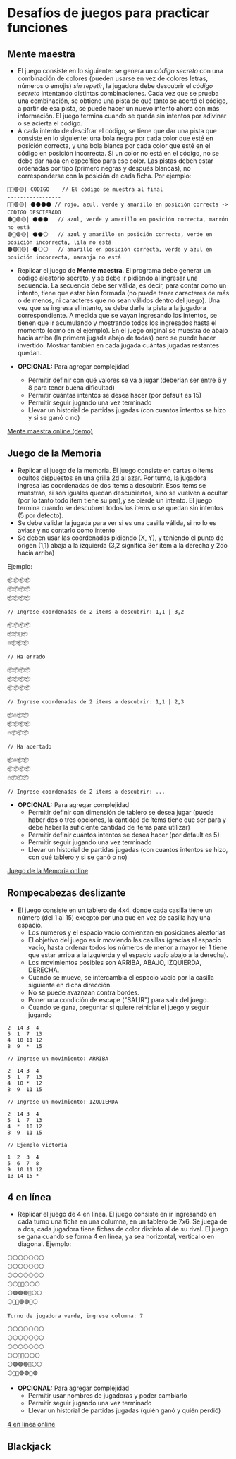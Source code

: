 # Desafíos de juegos para practicar funciones

## Mente maestra

- El juego consiste en lo siguiente: se genera un *código secreto* con una combinación de colores (pueden usarse en vez de colores letras, números o emojis) _sin repetir_, la jugadora debe descubrir el *código secreto* intentando distintas combinaciones. Cada vez que se prueba una combinación, se obtiene una pista de qué tanto se acertó el código, a partir de esa pista, se puede hacer un nuevo intento ahora con más información. El juego termina cuando se queda sin intentos por adivinar o se acierta el código.
- A cada intento de descifrar el código, se tiene que dar una pista que consiste en lo siguiente: una bola negra por cada color que esté en posición correcta, y una bola blanca por cada color que esté en el código en posición incorrecta. Si un color no está en el código, no se debe dar nada en específico para ese color. Las pistas deben estar ordenadas por tipo (primero negras y después blancas), no corresponderse con la posición de cada ficha. Por ejemplo:

```
🔴🔵🟢🟡| CODIGO    // El código se muestra al final
-----------------
🔴🔵🟢🟡| ⚫️⚫️⚫️⚫️ // rojo, azul, verde y amarillo en posición correcta -> CODIGO DESCIFRADO
🟤🔵🟢🟡| ⚫️⚫️⚫️   // azul, verde y amarillo en posición correcta, marrón no está
🟢🔵🟣🟡| ⚫️⚫️⚪️   // azul y amarillo en posición correcta, verde en posición incorrecta, lila no está
🟠🟢🔵🟡| ⚫️⚪️⚪️   // amarillo en posición correcta, verde y azul en posición incorrecta, naranja no está 
```

- Replicar el juego de **Mente maestra**. El programa debe generar un código aleatorio secreto, y se debe ir pidiendo al ingresar una secuencia. La secuencia debe ser válida, es decir, para contar como un intento, tiene que estar bien formada (no puede tener caracteres de más o de menos, ni caracteres que no sean válidos dentro del juego). Una vez que se ingresa el intento, se debe darle la pista a la jugadora correspondiente. A medida que se vayan ingresando los intentos, se tienen que ir acumulando y mostrando todos los ingresados hasta el momento (como en el ejemplo). En el juego original se muestra de abajo hacia arriba (la primera jugada abajo de todas) pero se puede hacer invertido. Mostrar también en cada jugada cuántas jugadas restantes quedan.

- **OPCIONAL:** Para agregar complejidad
  - Permitir definir con qué valores se va a jugar (deberían ser entre 6 y 8 para tener buena dificultad)
  - Permitir cuántas intentos se desea hacer (por default es 15)
  - Permitir seguir jugando una vez terminado
  - Llevar un historial de partidas jugadas (con cuantos intentos se hizo y si se ganó o no)

[Mente maestra online (demo)](https://www.webgamesonline.com/mastermind/index.php)

## Juego de la Memoria

- Replicar el juego de la memoria. El juego consiste en cartas o items ocultos dispuestos en una grilla 2d al azar. Por turno, la jugadora ingresa las coordenadas de dos items a descubrir. Esos items se muestran, si son iguales quedan descubiertos, sino se vuelven a ocultar (por lo tanto todo item tiene su par),y se pierde un intento. El juego termina cuando se descubren todos los items o se quedan sin intentos (5 por defecto). 
- Se debe validar la jugada para ver si es una casilla válida, si no lo es aviasr y no contarlo como intento
- Se deben usar las coordenadas pidiendo (X, Y), y teniendo el punto de origen (1,1) abaja a la izquierda (3,2 significa 3er ítem a la derecha y 2do hacia arriba)

Ejemplo:

```
📦📦📦📦
📦📦📦📦
📦📦📦📦

// Ingrese coordenadas de 2 items a descubrir: 1,1 | 3,2

📦📦📦📦
📦📦🔮📦
🔥📦📦📦

// Ha errado

📦📦📦📦
📦📦📦📦
📦📦📦📦

// Ingrese coordenadas de 2 items a descubrir: 1,1 | 2,3

📦🔥📦📦
📦📦📦📦
🔥📦📦📦

// Ha acertado

📦🔥📦📦
📦📦📦📦
🔥📦📦📦

// Ingrese coordenadas de 2 items a descubrir: ...
```

- **OPCIONAL:** Para agregar complejidad
  - Permitir definir con dimensión de tablero se desea jugar (puede haber dos o tres opciones, la cantidad de ítems tiene que ser para y debe haber la suficiente cantidad de ítems para utilizar)
  - Permitir definir cuántos intentos se desea hacer (por default es 5)
  - Permitir seguir jugando una vez terminado
  - Llevar un historial de partidas jugadas (con cuantos intentos se hizo, con qué tablero y si se ganó o no)

[Juego de la Memoria online](https://www.helpfulgames.com/subjects/brain-training/memory.html)


## Rompecabezas deslizante

- El juego consiste en un tablero de 4x4, donde cada casilla tiene un número (del 1 al 15) excepto por una que en vez de casilla hay una espacio.
  - Los números y el espacio vacío comienzan en posiciones aleatorias
  - El objetivo del juego es ir moviendo las casillas (gracias al espacio vacío, hasta ordenar todos los números de menor a mayor (el 1 tiene que estar arriba a la izquierda y el espacio vacío abajo a la derecha). 
  - Los movimientos posibles son ARRIBA, ABAJO, IZQUIERDA, DERECHA. 
  - Cuando se mueve, se intercambia el espacio vacío por la casilla siguiente en dicha dirección. 
  - No se puede avaznzan contra bordes.  
  - Poner una condición de escape ("SALIR") para salir del juego.
  - Cuando se gana, preguntar si quiere reiniciar el juego y seguir jugando

```
2  14 3  4
5  1  7  13
4  10 11 12
8  9  *  15

// Ingrese un movimiento: ARRIBA

2  14 3  4
5  1  7  13
4  10 *  12
8  9  11 15

// Ingrese un movimiento: IZQUIERDA

2  14 3  4
5  1  7  13
4  *  10 12
8  9  11 15

// Ejemplo victoria

1  2  3  4
5  6  7  8
9  10 11 12
13 14 15 *
```



## 4 en línea

- Replicar el juego de 4 en línea. El juego consiste en ir ingresando en cada turno una ficha en una columna, en un tablero de 7x6. Se juega de a dos, cada jugadora tiene fichas de color distinto al de su rival. El juego se gana cuando se forma 4 en línea, ya sea horizontal, vertical o en diagonal. Ejemplo:

```
⚪️⚪️⚪️⚪️⚪️⚪️⚪️
⚪️⚪️⚪️⚪️⚪️⚪️⚪️
⚪️⚪️⚪️⚪️⚪️⚪️⚪️
⚪️⚪️🔴🔴⚪️⚪️⚪️
⚪️🟢🟢🟢🔴⚪️⚪️
⚪️🔴🔴🟢🟢🔴⚪️

Turno de jugadora verde, ingrese columna: 7

⚪️⚪️⚪️⚪️⚪️⚪️⚪️
⚪️⚪️⚪️⚪️⚪️⚪️⚪️
⚪️⚪️⚪️⚪️⚪️⚪️⚪️
⚪️⚪️🔴🔴⚪️⚪️⚪️
⚪️🟢🟢🟢🔴⚪️⚪️
⚪️🔴🔴🟢🟢🔴🟢
```

- **OPCIONAL:** Para agregar complejidad
  - Permitir usar nombres de jugadoras y poder cambiarlo
  - Permitir seguir jugando una vez terminado
  - Llevar un historial de partidas jugadas (quién ganó y quién perdió)

[4 en línea online](https://c4arena.com/)



## Blackjack
